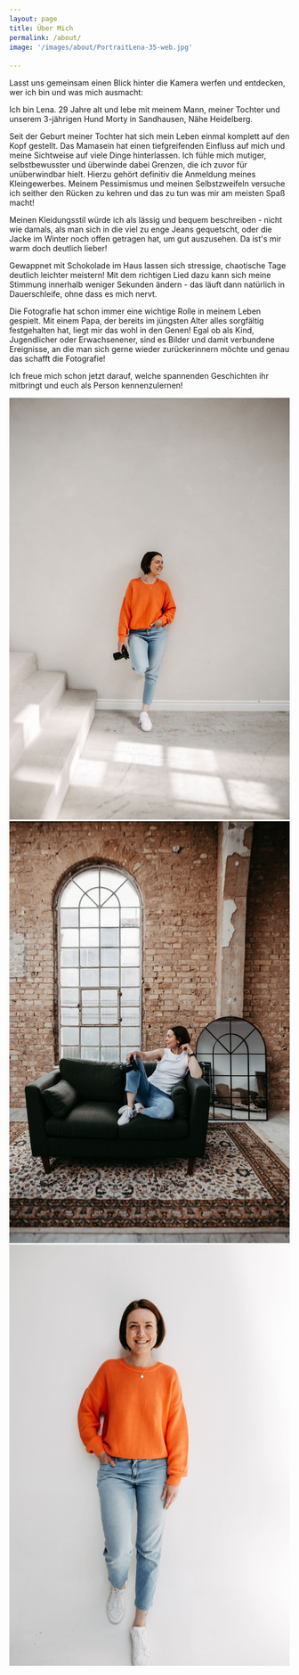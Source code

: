 ```yaml
---
layout: page
title: Über Mich
permalink: /about/
image: '/images/about/PortraitLena-35-web.jpg'

---
```


Lasst uns gemeinsam einen Blick hinter die Kamera werfen und entdecken, wer ich bin und was mich ausmacht: 

Ich bin Lena. 29 Jahre alt und lebe mit meinem Mann, meiner Tochter und unserem 3-jährigen Hund Morty in Sandhausen, Nähe Heidelberg. 

Seit der Geburt meiner Tochter hat sich mein Leben einmal komplett auf den Kopf gestellt. Das Mamasein hat einen tiefgreifenden Einfluss auf mich und meine Sichtweise auf viele Dinge hinterlassen. Ich fühle mich mutiger, selbstbewusster und überwinde dabei Grenzen, die ich zuvor für unüberwindbar hielt.
Hierzu gehört definitiv die Anmeldung meines Kleingewerbes.
Meinem Pessimismus und meinen Selbstzweifeln versuche ich seither den Rücken zu kehren und das zu tun was mir am meisten Spaß macht! 

Meinen Kleidungsstil würde ich als lässig und bequem beschreiben - nicht wie damals, als man sich in die viel zu enge Jeans gequetscht, oder die Jacke im Winter noch offen getragen hat, um gut auszusehen. Da ist's mir warm doch deutlich lieber! 

Gewappnet mit Schokolade im Haus lassen sich stressige, chaotische Tage deutlich leichter meistern! Mit dem richtigen Lied dazu kann sich meine Stimmung innerhalb weniger Sekunden ändern - das läuft dann natürlich in Dauerschleife, ohne dass es mich nervt. 

Die Fotografie hat schon immer eine wichtige Rolle in meinem Leben gespielt. Mit einem Papa, der bereits im jüngsten Alter alles sorgfältig festgehalten hat, liegt mir das wohl in den Genen! Egal ob als Kind, Jugendlicher oder Erwachsenener, sind es Bilder und damit verbundene Ereignisse, an die man sich gerne wieder zurückerinnern möchte und genau das schafft die Fotografie! 

Ich freue mich schon jetzt darauf, welche spannenden Geschichten ihr mitbringt und euch als Person kennenzulernen! 

<div class="gallery-box">
  <div class="gallery">
    <img src="/images/about/PortraitLena-28-web.jpg" loading="lazy" alt="Project">
    <img src="/images/about/PortraitLena-56-web.jpg" loading="lazy" alt="Project">
    <img src="/images/about/PortraitLena-2-web.jpg" loading="lazy" alt="Project"> 
    </div>
</div>






